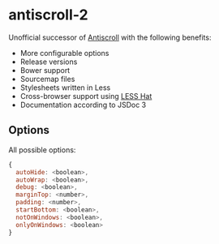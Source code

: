 antiscroll-2
============

Unofficial successor of [Antiscroll](https://github.com/LearnBoost/antiscroll) with the following benefits:

- More configurable options
- Release versions
- Bower support
- Sourcemap files
- Stylesheets written in Less
- Cross-browser support using [LESS Hat](https://github.com/madebysource/lesshat)
- Documentation according to JSDoc 3

## Options

All possible options:

```js
{
  autoHide: <boolean>,
  autoWrap: <boolean>,
  debug: <boolean>,
  marginTop: <number>,
  padding: <number>,
  startBottom: <boolean>,
  notOnWindows: <boolean>,
  onlyOnWindows: <boolean>
}
```